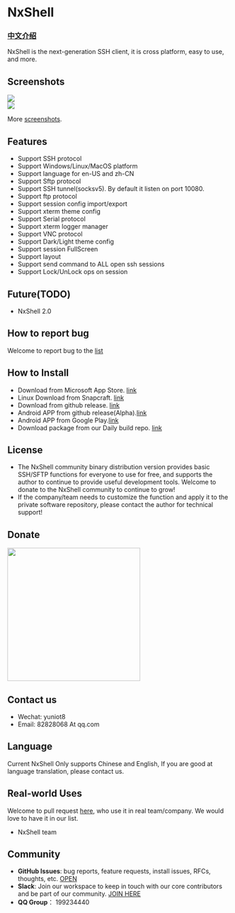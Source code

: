 # NxShell
### [中文介绍](https://github.com/nxshell/nxshell/blob/main/README-zh.md)

NxShell is the next-generation SSH client, it is cross platform, easy to use, and more.

## Screenshots

<div align="center">
  <div style="display: flex;justify-content: space-between;">
    <img src="https://raw.githubusercontent.com/nxshell/nxshell/main/screenshots/mac.png" />
  </div>
  <div style="display: flex;justify-content: space-between;">
    <img src="https://raw.githubusercontent.com/nxshell/nxshell/main/screenshots/windows.jpg" />
  </div>
</div>

More [screenshots](https://github.com/nxshell/nxshell/tree/main/screenshots).

## Features

- Support SSH protocol
- Support Windows/Linux/MacOS platform
- Support language for en-US and zh-CN
- Support Sftp protocol
- Support SSH tunnel(socksv5). By default it listen on port 10080.
- Support ftp protocol
- Support session config import/export
- Support xterm theme config
- Support Serial protocol
- Support xterm logger manager
- Support VNC protocol
- Support Dark/Light theme config
- Support session FullScreen
- Support layout
- Support send command to ALL open ssh sessions
- Support Lock/UnLock ops on session
 
## Future(TODO)

- NxShell 2.0

## How to report bug

Welcome to report bug to the [list](https://github.com/nxshell/nxshell/issues)

## How to Install
 * Download from Microsoft App Store. [link](https://www.microsoft.com/store/apps/9N0NP4JJ192W)
 * Linux Download from Snapcraft. [link](https://snapcraft.io/nxshell)
 * Download from github release. [link](https://github.com/nxshell/nxshell/releases)
 * Android APP from github release(Alpha).[link](https://github.com/nxshell/nxshell-mobile/releases)
 * Android APP from Google Play.[link](https://play.google.com/store/apps/details?id=com.nxshell.nxshell)
 * Download package from our Daily build repo. [link](http://106.15.238.81:52080/)


## License
- The NxShell community binary distribution version provides basic SSH/SFTP functions for everyone to use for free, and supports the author to continue to provide useful development tools. Welcome to donate to the NxShell community to continue to grow!
- If the company/team needs to customize the function and apply it to the private software repository, please contact the author for technical support!


## Donate
<div align="center">
  <div style="display: flex;justify-content: space-between;">
    <img src="https://raw.githubusercontent.com/nxshell/nxshell/main/screenshots/wpay.jpg" width = "300" height = "300"/>
  </div>
</div>

## Contact us

* Wechat: yuniot8
* Email: 82828068 At qq.com

## Language
Current NxShell Only supports Chinese and English, If you are good at language translation, please contact us.

## Real-world Uses
Welcome to pull request [here](https://github.com/nxshell/nxshell/pulls), who use it in real team/company. We would love to have it in our list.
 
 - NxShell team
 
## Community
* **GitHub Issues**: bug reports, feature requests, install issues, RFCs, thoughts, etc. [OPEN](https://github.com/nxshell/nxshell/issues/new)
* **Slack**: Join our workspace to keep in touch with our core contributors and be part of our community. [JOIN HERE ](https://join.slack.com/t/nxshell/shared_invite/zt-1bty01q78-3NA1ZgTMDH1XUan27lMfyA)
* **QQ Group**： 199234440

<!--
**nxshell/nxshell** is a ✨ _special_ ✨ repository because its `README.md` (this file) appears on your GitHub profile.

Here are some ideas to get you started:

- 🔭 I’m currently working on ...
- 🌱 I’m currently learning ...
- 👯 I’m looking to collaborate on ...
- 🤔 I’m looking for help with ...
- 💬 Ask me about ...
- 📫 How to reach me: ...
- 😄 Pronouns: ...
- ⚡ Fun fact: ...
-->
